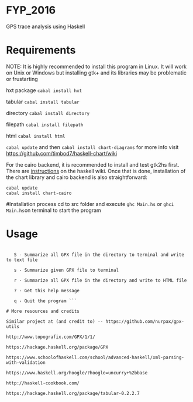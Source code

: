 # FYP_2016

GPS trace analysis using Haskell

# Requirements
NOTE: It is highly recommended to install this program in Linux. It will work on Unix or Windows but installing gtk+ and its libraries may be problematic or frustarting

 hxt package  ```cabal install hxt```
 
 tabular ```cabal install tabular```
 
 directory ```cabal install directory```
 
 filepath ```cabal install filepath```

 html ```cabal install html```
 
 ```cabal update``` and then ```cabal install chart-diagrams```
 for more info visit https://github.com/timbod7/haskell-chart/wiki
 
 For the cairo backend, it is recommended to install and test gtk2hs
first.  There are
[instructions](http://www.haskell.org/haskellwiki/Gtk2Hs/Installation)
on the haskell wiki. Once that is done, installation of the chart
library and cairo backend is also straightforward:

    cabal update
    cabal install chart-cairo


#Installation process
cd to src folder and execute ```ghc Main.hs``` or ```ghci Main.hs```on terminal to start the program

# Usage

```USAGE  [COMMAND]

   S - Summarize all GPX file in the directory to terminal and write to text file
   
   s - Summarize given GPX file to terminal
   
   r - Summarize all GPX file in the directory and write to HTML file
   
   ? - Get this help message
   
   q - Quit the program ```

# More resources and credits

Similar project at (and credit to) -- https://github.com/nurpax/gpx-utils

http://www.topografix.com/GPX/1/1/

https://hackage.haskell.org/package/GPX

https://www.schoolofhaskell.com/school/advanced-haskell/xml-parsing-with-validation

https://www.haskell.org/hoogle/?hoogle=uncurry+%2bbase

http://haskell-cookbook.com/

https://hackage.haskell.org/package/tabular-0.2.2.7
